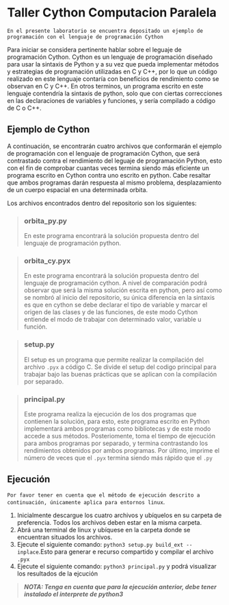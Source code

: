 # __Taller Cython Computacion Paralela__
`En el presente laboratorio se encuentra depositado un ejemplo de programación con el lenguaje de programación Cython`

Para iniciar se considera pertinente hablar sobre el leguaje de programación Cython. Cython es un lenguaje de programación diseñado para usar la sintaxis de Python y a su vez que pueda implementar métodos y estrategias de programación utilizadas en C y C++, por lo que un código realizado en este lenguaje contaría con beneficios de rendimiento como se observan en C y C++. En otros terminos, un programa escrito en este lenguaje contendría la sintaxis de python, solo que con ciertas correcciones en las declaraciones de variables y funciones, y sería compilado a código de C o C++.

## __Ejemplo de Cython__
A continuación, se encontrarán cuatro archivos que conformarán el ejemplo de programación con el lenguaje de programación Cython, que será contrastado contra el rendimiento del leguaje de programación Python, esto con el fin de comprobar cuantas veces termina siendo más eficiente un programa escrito en Cython contra uno escrito en python. Cabe resaltar que ambos programas darán respuesta al mismo problema, desplazamiento de un cuerpo espacial en una determinada orbita.

Los archivos encontrados dentro del repositorio son los siguientes: 
>### **orbita_py.py**
>En este programa encontrará la solución propuesta dentro del lenguaje de programación python.

>### **orbita_cy.pyx**
>En este programa encontrará la solución propuesta dentro del lenguaje de programación cython. A nivel de comparación podrá observar que será la misma solución escrita en python, pero así como se nombró al inicio del repositorio, su única diferencia en la sintaxis es que en cython se debe declarar el tipo de variable y marcar el origen de las clases y de las funciones, de este modo Cython entiende el modo de trabajar con determinado valor, variable u función.

>### **setup.py**
>El setup es un programa que permite realizar la compilación del archivo `.pyx` a código C. Se divide el setup del codigo principal para trabajar bajo las buenas prácticas que se aplican con la compilación por separado.

>### **principal.py**
>Este programa realiza la ejecución de los dos programas que contienen la solución, para esto, este programa escrito en Python implementará ambos programas como bibliotecas y de este modo accede a sus métodos. Posteriomente, toma el tiempo de ejecución para ambos programas por separado, y termina contrastando los rendimientos obtenidos por ambos programas. Por último, imprime el número de veces que el `.pyx` termina siendo más rápido que el `.py`

## __Ejecución__
`Por favor tener en cuenta que el método de ejecución descrito a continuación, únicamente aplica para entornos linux`.
1. Inicialmente descargue los cuatro archivos y ubíquelos en su carpeta de preferencia. Todos los archivos deben estar en la misma carpeta.
2. Abrá una terminal de linux y ubíquese en la carpeta donde se encuentran situados los archivos.
3. Ejecute el siguiente comando: `python3 setup.py build_ext --inplace`.Esto para generar e recurso compartido y compilar el archivo `.pyx`
4. Ejecute el siguiente comando: `python3 principal.py` y podrá visualizar los resultados de la ejcución 

> ***NOTA: Tenga en cuenta que para la ejecución anterior, debe tener instalado el interprete de python3***
